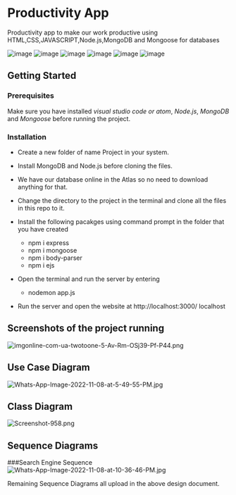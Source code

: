 # Productivity App
Productivity app to make our work productive using HTML,CSS,JAVASCRIPT,Node.js,MongoDB and Mongoose for databases

![image](https://img.shields.io/badge/HTML5-E34F26?style=for-the-badge&logo=html5&logoColor=white)
![image](https://img.shields.io/badge/CSS3-1572B6?style=for-the-badge&logo=css3&logoColor=white)
![image](https://img.shields.io/badge/JavaScript-323330?style=for-the-badge&logo=javascript&logoColor=F7DF1E)
![image](https://img.shields.io/badge/Node.js-43853D?style=for-the-badge&logo=node.js&logoColor=white)
![image](https://img.shields.io/badge/MongoDB-4EA94B?style=for-the-badge&logo=mongodb&logoColor=white)
![image](https://img.shields.io/badge/Express.js-404D59?style=for-the-badge)

## Getting Started
### Prerequisites

Make sure you have installed *visual studio code or atom*, *Node.js*, *MongoDB* and  *Mongoose* before running the project.

### Installation

* Create a new folder of name Project in your system.
* Install MongoDB and Node.js before cloning the files.
* We have our database online in the Atlas so no need to download anything for that.
* Change the directory to the project in the terminal and clone all the files in this repo to it.
   
* Install the following pacakges using command prompt in the folder that you have created
   
   * npm i express
   * npm i mongoose
   * npm i body-parser
   * npm i ejs

* Open the terminal and run the server by entering

   * nodemon app.js
   
* Run the server and open the website at http://localhost:3000/ localhost

## Screenshots of the project running
![imgonline-com-ua-twotoone-5-Av-Rm-OSj39-Pf-P44.png](https://i.postimg.cc/g00LwB9F/imgonline-com-ua-twotoone-5-Av-Rm-OSj39-Pf-P44.png)

## Use Case Diagram
![Whats-App-Image-2022-11-08-at-5-49-55-PM.jpg](https://i.postimg.cc/nrZk4YTV/Whats-App-Image-2022-11-08-at-5-49-55-PM.jpg)

## Class Diagram
![Screenshot-958.png](https://i.postimg.cc/bN84z1xR/Screenshot-958.png)

## Sequence Diagrams

###Search Engine Sequence
![Whats-App-Image-2022-11-08-at-10-36-46-PM.jpg](https://i.postimg.cc/05BRLJwQ/Whats-App-Image-2022-11-08-at-10-36-46-PM.jpg)

Remaining Sequence Diagrams all upload in the above design document.

